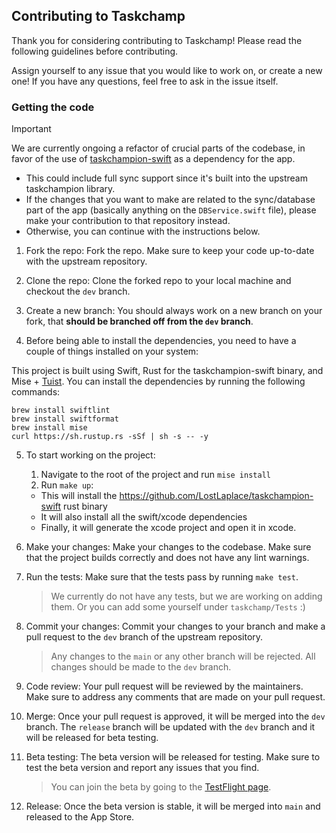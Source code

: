 ## Contributing to Taskchamp

Thank you for considering contributing to Taskchamp! Please read the following guidelines before contributing.

Assign yourself to any issue that you would like to work on, or create a new one! If you have any questions, feel free to ask in the issue itself.

### Getting the code

> [!IMPORTANT]
> We are currently ongoing a refactor of crucial parts of the codebase, in favor of the use of [taskchampion-swift](https://github.com/LostLaplace/taskchampion-swift) as a dependency for the app.
>
> - This could include full sync support since it's built into the upstream taskchampion library.
> - If the changes that you want to make are related to the sync/database part of the app (basically anything on the `DBService.swift` file), please make your contribution to that repository instead.
> - Otherwise, you can continue with the instructions below.

1. Fork the repo: Fork the repo. Make sure to keep your code up-to-date with the upstream repository.

2. Clone the repo: Clone the forked repo to your local machine and checkout the `dev` branch.

3. Create a new branch: You should always work on a new branch on your fork, that **should be branched off from the `dev` branch**.

4. Before being able to install the dependencies, you need to have a couple of things installed on your system:

This project is built using Swift, Rust for the taskchampion-swift binary, and Mise + [Tuist](https://tuist.dev/). You can install the dependencies by running the following commands:

```
brew install swiftlint
brew install swiftformat
brew install mise
curl https://sh.rustup.rs -sSf | sh -s -- -y
```

5. To start working on the project:

   1. Navigate to the root of the project and run `mise install`
   2. Run `make up`:

   - This will install the https://github.com/LostLaplace/taskchampion-swift rust binary
   - It will also install all the swift/xcode dependencies
   - Finally, it will generate the xcode project and open it in xcode.

6. Make your changes: Make your changes to the codebase. Make sure that the project builds correctly and does not have any lint warnings.

7. Run the tests: Make sure that the tests pass by running `make test`.

   > We currently do not have any tests, but we are working on adding them. Or you can add some yourself under `taskchamp/Tests` :)

8. Commit your changes: Commit your changes to your branch and make a pull request to the `dev` branch of the upstream repository.

   > Any changes to the `main` or any other branch will be rejected. All changes should be made to the `dev` branch.

9. Code review: Your pull request will be reviewed by the maintainers. Make sure to address any comments that are made on your pull request.

10. Merge: Once your pull request is approved, it will be merged into the `dev` branch. The `release` branch will be updated with the `dev` branch and it will be released for beta testing.

11. Beta testing: The beta version will be released for testing. Make sure to test the beta version and report any issues that you find.

    > You can join the beta by going to the [TestFlight page](https://testflight.apple.com/join/K4wrKrzg).

12. Release: Once the beta version is stable, it will be merged into `main` and released to the App Store.
